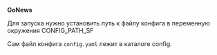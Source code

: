 **GoNews**

Для запуска нужно установить путь к файлу конфига в переменную окружения CONFIG_PATH_SF

Сам файл конфига `config.yaml` лежит в каталоге config.